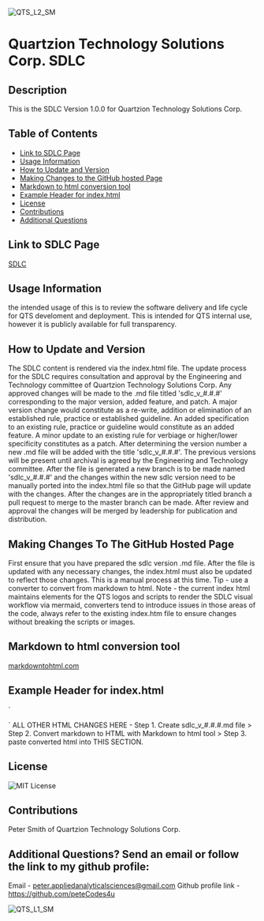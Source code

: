![QTS_L2_SM](https://github.com/user-attachments/assets/ed4c1b25-1804-4601-8e5a-e6e5f7507c0a)

# Quartzion Technology Solutions Corp. SDLC

## Description
This is the SDLC Version 1.0.0 for Quartzion Technology Solutions Corp.

## Table of Contents
- [Link to SDLC Page](#Link-to-SDLC)
- [Usage Information](#Usage-Information)
- [How to Update and Version](#How-to-Update-and-version)
- [Making Changes to the GitHub hosted Page](#Making-Changes-To-The-GitHub-hosted-Page)
- [Markdown to html conversion tool](#Markdown-to-html-conversion-tool)
- [Example Header for index.html](#Example-Header-for-index.html)
- [License](#License)
- [Contributions](#Contributions)
- [Additional Questions](#additional-questions-send-an-email-or-follow-the-link-to-my-github-profile)

## Link to SDLC Page
[SDLC](https://quartzion.github.io/quartzion-sdlc/)

## Usage Information
the intended usage of this is to review the software delivery and life cycle for QTS develoment and deployment. This is intended for QTS internal use, however it is publicly available for full transparency.

## How to Update and Version
The SDLC content is rendered via the index.html file. The update process for the SDLC requires consultation and approval by the Engineering and Technology committee of Quartzion Technology Solutions Corp. Any approved changes will be made to the .md file titled 'sdlc_v_#.#.#' corresponding to the major version, added feature, and patch. A major version change would constitute as a re-write, addition or elimination of an established rule, practice or established guideline. An added specification to an existing rule, practice or guideline would constitute as an added feature. A minor update to an existing rule for verbiage or higher/lower specificity constitutes as a patch. After determining the version number a new .md file will be added with the title 'sdlc_v_#.#.#'. The previous versions will be present until archival is agreed by the Engineering and Technology committee. After the file is generated a new branch is to be made named 'sdlc_v_#.#.#' and the changes within the new sdlc version need to be manually ported into the index.html file so that the GitHub page will update with the changes. After the changes are in the appropriately titled branch a pull request to merge to the master branch can be made. After review and approval the changes will be merged by leadership for publication and distribution.

## Making Changes To The GitHub Hosted Page
First ensure that you have prepared the sdlc version .md file. After the file is updated with any necessary changes, the index.html must also be updated to reflect those changes. This is a manual process at this time. Tip - use a converter to convert from markdown to html. Note - the current index html maintains elements for the QTS logos and scripts to render the SDLC visual workflow via mermaid, converters tend to introduce issues in those areas of the code, always refer to the existing index.htm file to ensure changes without breaking the scripts or images.  

## Markdown to html conversion tool
[markdowntohtml.com](https://markdowntohtml.com/)

## Example Header for index.html
`<!DOCTYPE html>
<html lang="en">
<head>
  <meta charset="UTF-8">
  <meta name="viewport" content="width=device-width, initial-scale=1.0">
  <title>QTS SDLC V 1.#.#</title>
  <link rel="stylesheet" href="assets/css/style.css">
  <script src="https://cdn.jsdelivr.net/npm/mermaid@10/dist/mermaid.min.js"></script>
  <script>
    mermaid.initialize({ startOnLoad: true });
  </script>
</head>
<body>`
  ALL OTHER HTML CHANGES HERE - Step 1. Create sdlc_v_#.#.#.md file > Step 2. Convert markdown to HTML with Markdown to html tool > Step 3. paste converted html into THIS SECTION. 
</body>
</html>

## License
![MIT License](https://img.shields.io/badge/License-MIT-yellow.svg)

## Contributions
Peter Smith of Quartzion Technology Solutions Corp.

## Additional Questions? Send an email or follow the link to my github profile:
Email - peter.appliedanalyticalsciences@gmail.com 
Github profile link - https://github.com/peteCodes4u

![QTS_L1_SM](https://github.com/user-attachments/assets/23d2ff89-b154-400d-8f1d-ee44fa2768f5)




